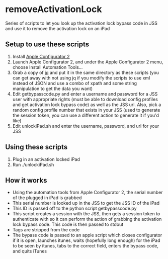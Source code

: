 # removeActivationLock
Series of scripts to let you look up the activation lock bypass code in JSS and use it to remove the activation lock on an iPad

## Setup to use these scripts

1. Install [Apple Configurator 2](https://itunes.apple.com/us/app/apple-configurator-2/id1037126344?mt=12)
2. Launch Apple Configurator 2, and under the Apple Configurator 2 menu, choose Install Automation Tools...
3. Grab a copy of [jq](https://stedolan.github.io/jq/) and put it in the same directory as these scripts (you can get away with not using jq if you modify the scripts to use xml instead of JSON and use a combo of xpath and some string manipulation to get the data you want)
4. Edit getbypasscode.py and enter a username and password for a JSS user with appropriate rights (must be able to download config profiles and get activation lock bypass code) as well as the JSS url. Also, pick a random config profile number that exists in your JSS (used to generate the session token, you can use a different action to generate it if you'd like)
5. Edit unlockiPad.sh and enter the username, password, and url for your JSS

## Using these scripts
1. Plug in an activation locked iPad
2. Run ./unlockiPad.sh

## How it works
- Using the automation tools from Apple Configurator 2, the serial number of the plugged in iPad is grabbed
- This serial number is looked up in the JSS to get the JSS ID of the iPad
- This ID is passed off to the python script getbypasscode.py
- This script creates a session with the JSS, then gets a session token to authenticate with so it can perform the action of grabbing the activation lock bypass code. This code is then passed to stdout
- Tags are stripped from the code
- The bypass code is passed to an apple script which closes configurator if it is open, launches itunes, waits (hopefully long enough) for the iPad to be seen by itunes, tabs to the correct field, enters the bypass code, and quits iTunes
